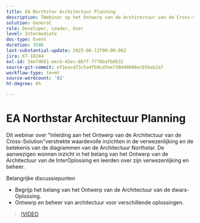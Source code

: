```yaml
---
title: EA Northstar Architectuur Planning
description: TWebinar op het Ontwerp van de Architectuur van de Cross-Solution behandelde de waarde en de verwezenlijking van diagrammen Northstar, met zeer belangrijke inzichten voor ontwikkelaars, leiders, en gebruikers.
solution: General
role: Developer, Leader, User
level: Intermediate
doc-type: Event
duration: 3546
last-substantial-update: 2025-06-12T00:00:00Z
jira: KT-18244
exl-id: 54e7d661-eecb-42ec-8bff-7776bafbdb31
source-git-commit: ef1eacd73c5a4fb9cdfee730d40606ec65bab2a7
workflow-type: tm+mt
source-wordcount: '82'
ht-degree: 0%

---
```


# EA Northstar Architectuur Planning

Dit webinar over &quot;Inleiding aan het Ontwerp van de Architectuur van de Cross-Solution&quot;verstrekte waardevolle inzichten in de verwezenlijking en de betekenis van de diagrammen van de Architectuur Northstar. De aanwezigen wonnen inzicht in het belang van het Ontwerp van de Architectuur van de InterOplossing en leerden over zijn verwezenlijking en beheer.

Belangrijke discussiepunten

* Begrijp het belang van het Ontwerp van de Architectuur van de dwars-Oplossing.
* Ontwerp en beheer van architectuur voor verschillende oplossingen.

>[!VIDEO](https://video.tv.adobe.com/v/3463355/?learn=on&enablevpops)
